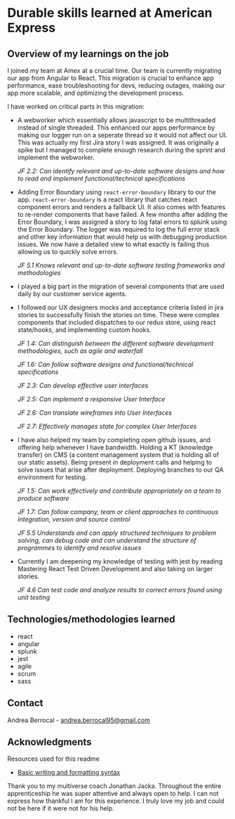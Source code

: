 # Durable skills learned at American Express

## Overview of my learnings on the job

I joined my team at Amex at a crucial time. Our team is currently migrating our app from Angular to React. This migration is crucial to enhance app performance, ease troubleshooting for devs, reducing outages, making our app more scalable, and optimizing the development process. 

I have worked on critical parts in this migration:

- A webworker which essentially allows javascript to be multithreaded instead of single threaded. This enhanced our apps performance by making our logger run on a seperate thread so it would not affect our UI. This was actually my first Jira story I was assigned. It was originally a spike but I managed to complete enough research during the sprint and implement the webworker.

    _JF 2.2: Can identify relevant and up-to-date software designs and how to read and implement functional/technical specifications_

- Adding Error Boundary using ```react-error-boundary``` library to our the app. ```react-error-boundary```  is a react library that catches react component errors and renders a fallback UI. It also comes with features to re-render components that have failed. A few months after adding the Error Boundary, I was assigned a story to log fatal errors to splunk using the Error Boundary. The logger was required to log the full error stack and other key information that would help us with debugging production issues. We now have a detailed view to what exactly is failing thus allowing us to quickly solve errors.

    _JF 5.1	Knows relevant and up-to-date software testing frameworks and methodologies_

- I played a big part in the migration of several components that are used daily by our customer service agents.
-  I followed our UX designers mocks and acceptance criteria listed in jira stories to successfully finish the stories on time. These were complex components that included dispatches to our redux store, using react state/hooks, and implementing custom hooks.
  
    _JF 1.4: Can distinguish between the different software development methodologies, such as agile and waterfall_

    _JF 1.6: Can follow software designs and functional/technical specifications_		

    _JF 2.3: Can develop effective user interfaces_

    _JF 2.5: Can implement a responsive User Interface_	

    _JF 2.6: Can translate wireframes into User Interfaces_

    _JF 2.7: Effectively manages state for complex User Interfaces_											

- I have also helped my team by completing open github issues, and offering help whenever I have bandwidth. Holding a KT (knowledge transfer) on CMS (a content management system that is holding all of our static assets). Being present in deployment calls and helping to solve issues that arise after deployment. Deploying branches to our QA environment for testing.

    _JF 1.5: Can work effectively and contribute appropriately on a team to produce software_				

    _JF 1.7: Can follow company, team or client approaches to continuous integration, version and source control_	

    _JF 5.5	Understands and can apply structured techniques to problem solving, can debug code and can understand the structure of programmes to identify and resolve issues_			 	

- Currently I am deepening my knowledge of testing with jest by reading Mastering React Test Driven Development and also taking on larger stories.

    _JF 4.6	Can test code and analyze results to correct errors found using unit testing_		

## Technologies/methodologies learned

- react
- angular
- splunk
- jest
- agile
- scrum
- sass

## Contact

Andrea Berrocal - andrea.berrocal95@gmail.com

## Acknowledgments

Resources used for this readme

  - [Basic writing and formatting syntax](https://docs.github.com/en/get-started/writing-on-github/getting-started-with-writing-and-formatting-on-github/basic-writing-and-formatting-syntax)

Thank you to my multiverse coach Jonathan Jacka. Throughout the entire apprenticeship he was super attentive and always open to help. I can not express how thankful I am for this experience. I truly love my job and could not be here if it were not for his help.